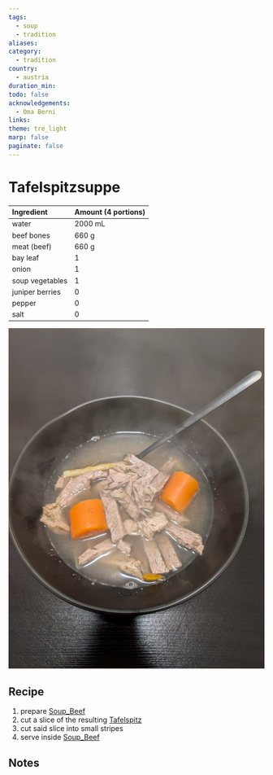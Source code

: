 ```yaml
---
tags:
  - soup
  - tradition
aliases:
category:
  - tradition
country:
  - austria
duration_min:
todo: false
acknowledgements:
  - Oma Berni
links:
theme: tre_light
marp: false
paginate: false
---
```



# Tafelspitzsuppe

|Ingredient|Amount (4 portions)|
| :- | :- |
|water|2000 mL|
|beef bones|660 g|
|meat (beef)|660 g|
|bay leaf|1|
|onion|1|
|soup vegetables|1|
|juniper berries|0|
|pepper|0|
|salt|0|

![300](../gfx/PXL_20250722_083109808.jpg)

## Recipe
1. prepare [Soup_Beef](Soup_Beef.md)
2. cut a slice of the resulting [Tafelspitz](Tafelspitz.md)
3. cut said slice into small stripes
4. serve inside [Soup_Beef](Soup_Beef.md)

## Notes
